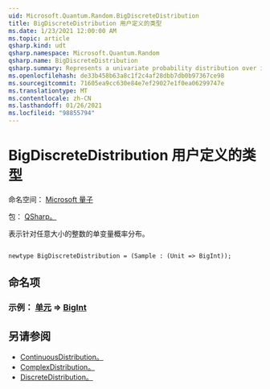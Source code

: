 ```yaml
---
uid: Microsoft.Quantum.Random.BigDiscreteDistribution
title: BigDiscreteDistribution 用户定义的类型
ms.date: 1/23/2021 12:00:00 AM
ms.topic: article
qsharp.kind: udt
qsharp.namespace: Microsoft.Quantum.Random
qsharp.name: BigDiscreteDistribution
qsharp.summary: Represents a univariate probability distribution over integers of arbitrary size.
ms.openlocfilehash: de33b458b63a8c1f2c4af28dbb7db0b97367ce98
ms.sourcegitcommit: 71605ea9cc630e84e7ef29027e1f0ea06299747e
ms.translationtype: MT
ms.contentlocale: zh-CN
ms.lasthandoff: 01/26/2021
ms.locfileid: "98855794"
---
```

# <a name="bigdiscretedistribution-user-defined-type"></a>BigDiscreteDistribution 用户定义的类型

命名空间： [Microsoft 量子](xref:Microsoft.Quantum.Random)

包： [QSharp。](https://nuget.org/packages/Microsoft.Quantum.QSharp.Core)


表示针对任意大小的整数的单变量概率分布。

```qsharp

newtype BigDiscreteDistribution = (Sample : (Unit => BigInt));
```



## <a name="named-items"></a>命名项

### <a name="sample--unit--bigint"></a>示例： [单元](xref:microsoft.quantum.lang-ref.unit) => [BigInt](xref:microsoft.quantum.lang-ref.bigint) 



## <a name="see-also"></a>另请参阅

- [ContinuousDistribution。](xref:Microsoft.Quantum.Random.ContinuousDistribution)
- [ComplexDistribution。](xref:Microsoft.Quantum.Random.ComplexDistribution)
- [DiscreteDistribution。](xref:Microsoft.Quantum.Random.DiscreteDistribution)